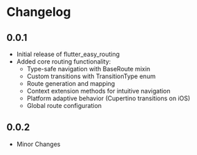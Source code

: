 # Changelog

## 0.0.1

- Initial release of flutter_easy_routing
- Added core routing functionality:
  - Type-safe navigation with BaseRoute mixin
  - Custom transitions with TransitionType enum
  - Route generation and mapping
  - Context extension methods for intuitive navigation
  - Platform adaptive behavior (Cupertino transitions on iOS)
  - Global route configuration

## 0.0.2

- Minor Changes
